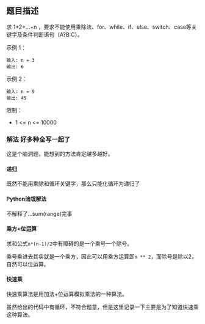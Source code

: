 ## 题目描述

求 1+2+...+n ，要求不能使用乘除法、for、while、if、else、switch、case等关键字及条件判断语句（A?B:C）。

示例 1：
```
输入: n = 3
输出: 6
```
示例 2：
```
输入: n = 9
输出: 45
```

限制：
- 1 <= n <= 10000

### 解法 好多种全写一起了
这是个脑洞题，能想到的方法肯定越多越好。

#### 递归
既然不能用乘除和循环关键字，那么只能化循环为递归了

#### Python流氓解法
不解释了…sum(range)完事

#### 乘方+位运算
求和公式`n*(n-1)/2`中有障碍的是一个乘号一个除号。

乘号乘进去其实就是一个乘方，因此可以用乘方运算即`n ** 2`，而除号是除以2，自然可以位运算。

#### 快速乘
快速乘算法是用加法+位运算模拟乘法的一种算法。

虽然给出的代码中有循环，不符合题意，但是这里记录一下主要是为了知道快速乘这种算法。